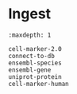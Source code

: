 # Ingest

```{toctree}
:maxdepth: 1

cell-marker-2.0
connect-to-db
ensembl-species
ensembl-gene
uniprot-protein
cell-marker-human
```
